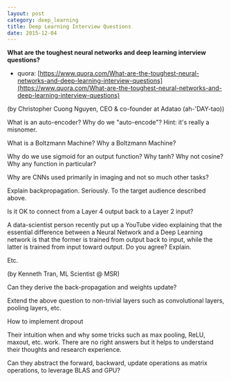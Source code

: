 ```yaml
---
layout: post
category: deep_learning
title: Deep Learning Interview Questions
date: 2015-12-04
---
```


**What are the toughest neural networks and deep learning interview questions?**

- quora: [https://www.quora.com/What-are-the-toughest-neural-networks-and-deep-learning-interview-questions](https://www.quora.com/What-are-the-toughest-neural-networks-and-deep-learning-interview-questions)

(by Christopher Cuong Nguyen, CEO & co-founder at Adatao (ah-'DAY-tao))

What is an auto-encoder? Why do we "auto-encode"? Hint: it's really a misnomer.

What is a Boltzmann Machine? Why a Boltzmann Machine?

Why do we use sigmoid for an output function? Why tanh? Why not cosine? Why any function in particular?

Why are CNNs used primarily in imaging and not so much other tasks?

Explain backpropagation. Seriously. To the target audience described above.

Is it OK to connect from a Layer 4 output back to a Layer 2 input?

A data-scientist person recently put up a YouTube video explaining that the essential difference between 
a Neural Network and a Deep Learning network is that the former is trained from output back to input, 
while the latter is trained from input toward output. Do you agree? Explain.

Etc.

(by Kenneth Tran, ML Scientist @ MSR)

Can they derive the back-propagation and weights update?

Extend the above question to non-trivial layers such as convolutional layers, pooling layers, etc.

How to implement dropout

Their intuition when and why some tricks such as max pooling, ReLU, maxout, etc. work. 
There are no right answers but it helps to understand their thoughts and research experience.

Can they abstract the forward, backward, update operations as matrix operations, to leverage BLAS and GPU?
